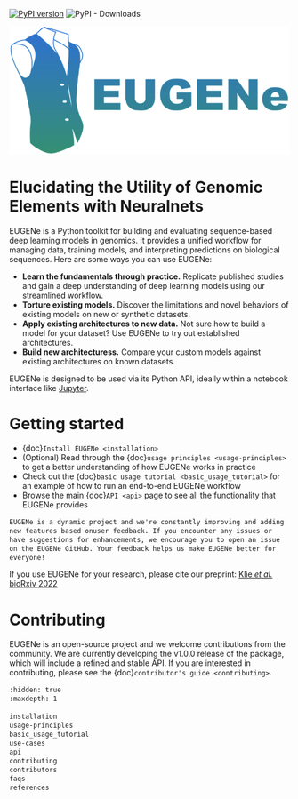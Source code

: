 [![PyPI version](https://badge.fury.io/py/eugene-tools.svg)](https://badge.fury.io/py/eugene-tools)
![PyPI - Downloads](https://img.shields.io/pypi/dm/eugene-tools)

<img src="_static/logos/eugene_logo.png" alt="EUGENe Logo" width=600>

# Elucidating the Utility of Genomic Elements with Neuralnets

EUGENe is a Python toolkit for building and evaluating sequence-based deep learning models in genomics. It provides a unified workflow for managing data, training models, and interpreting predictions on biological sequences. Here are some ways you can use EUGENe:

* **Learn the fundamentals through practice.** Replicate published studies and gain a deep understanding of deep learning models using our streamlined workflow.
* **Torture existing models.** Discover the limitations and novel behaviors of existing models on new or synthetic datasets.
* **Apply existing architectures to new data.** Not sure how to build a model for your dataset? Use EUGENe to try out established architectures.
* **Build new architecturess.** Compare your custom models against existing architectures on known datasets.

EUGENe is designed to be used via its Python API, ideally within a notebook interface like [Jupyter](https://jupyter.org/).

# Getting started
* {doc}`Install EUGENe <installation>`
* (Optional) Read through the {doc}`usage principles <usage-principles>` to get a better understanding of how EUGENe works in practice
* Check out the {doc}`basic usage tutorial <basic_usage_tutorial>` for an example of how to run an end-to-end EUGENe workflow
* Browse the main {doc}`API <api>`  page to see all the functionality that EUGENe provides

```{note}
EUGENe is a dynamic project and we're constantly improving and adding new features based onuser feedback. If you encounter any issues or have suggestions for enhancements, we encourage you to open an issue on the EUGENe GitHub. Your feedback helps us make EUGENe better for everyone!
```

If you use EUGENe for your research, please cite our preprint: [Klie *et al.* bioRxiv 2022](https://www.biorxiv.org/content/10.1101/2022.10.24.513593v2)

# Contributing
EUGENe is an open-source project and we welcome contributions from the community. We are currently developing the v1.0.0 release of the package, which will include a refined and stable API. If you are interested in contributing, please see the {doc}`contributor's guide <contributing>`.

```{toctree}
:hidden: true
:maxdepth: 1

installation
usage-principles
basic_usage_tutorial
use-cases
api
contributing
contributors
faqs
references

